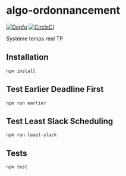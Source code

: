 # algo-ordonnancement

[![Depfu](https://badges.depfu.com/badges/018e547cf1027e661ed694cb53284213/overview.svg)](https://depfu.com/github/BinomeEPSI/algo-ordonnancement)
[![CircleCI](https://circleci.com/gh/BinomeEPSI/algo-ordonnancement/tree/master.svg?style=svg)](https://circleci.com/gh/BinomeEPSI/algo-ordonnancement/tree/master)

Système temps réel TP

## Installation

`npm install`

## Test Earlier Deadline First

`npm run earlier`

## Test Least Slack Scheduling

`npm run least-slack`

## Tests

`npm test`